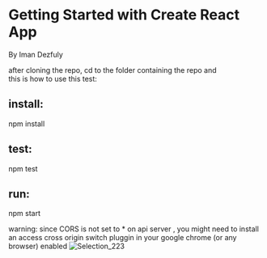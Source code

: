 # Getting Started with Create React App

By Iman Dezfuly

after cloning the repo, cd to the folder containing the repo and  
 this is how to use this test:

## install:

npm install

## test:

npm test

## run:

npm start

warning: since CORS is not set to \* on api server , you might need to install an access cross origin switch pluggin in your google chrome (or any browser) enabled
![Selection_223](https://user-images.githubusercontent.com/4972818/219197927-676e8afd-2bd6-49e7-aaae-8dfca083f503.png)
